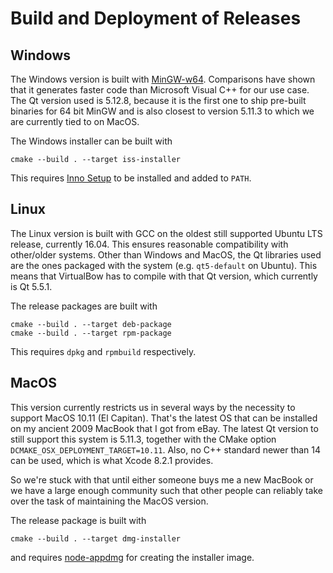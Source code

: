 # Build and Deployment of Releases

## Windows

The Windows version is built with [MinGW-w64](http://mingw-w64.org/doku.php). Comparisons have shown that it generates faster code than Microsoft Visual C++ for our use case.
The Qt version used is 5.12.8, because it is the first one to ship pre-built binaries for 64 bit MinGW and is also closest to version 5.11.3 to which we are currently tied to on MacOS.

The Windows installer can be built with

    cmake --build . --target iss-installer

This requires [Inno Setup](http://www.jrsoftware.org/isinfo.php) to be installed and added to `PATH`.

## Linux

The Linux version is built with GCC on the oldest still supported Ubuntu LTS release, currently 16.04.
This ensures reasonable compatibility with other/older systems.
Other than Windows and MacOS, the Qt libraries used are the ones packaged with the system (e.g. `qt5-default` on Ubuntu).
This means that VirtualBow has to compile with that Qt version, which currently is Qt 5.5.1.

The release packages are built with
    
    cmake --build . --target deb-package
    cmake --build . --target rpm-package

This requires `dpkg` and `rpmbuild` respectively.

## MacOS

This version currently restricts us in several ways by the necessity to support MacOS 10.11 (El Capitan).
That's the latest OS that can be installed on my ancient 2009 MacBook that I got from eBay.
The latest Qt version to still support this system is 5.11.3, together with the CMake option `DCMAKE_OSX_DEPLOYMENT_TARGET=10.11`.
Also, no C++ standard newer than 14 can be used, which is what Xcode 8.2.1 provides.

So we're stuck with that until either someone buys me a new MacBook or we have a large enough community such that other people can reliably take over the task of maintaining the MacOS version.

The release package is built with

    cmake --build . --target dmg-installer

and requires [node-appdmg](https://github.com/LinusU/node-appdmg) for creating the installer image.
